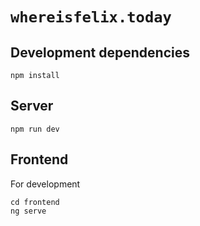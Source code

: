 # `whereisfelix.today`

## Development dependencies

```
npm install
```

## Server

```
npm run dev
```

## Frontend

For development

```
cd frontend
ng serve
```
